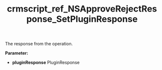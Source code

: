 ﻿---
title: crmscript_ref_NSApproveRejectResponse_SetPluginResponse
description: NSApproveRejectResponse.SetPluginResponse(PluginResponse pluginResponse)
intellisense: NSApproveRejectResponse.SetPluginResponse
keywords: NSApproveRejectResponse, GetPluginResponse
so.topic: reference
---

The response from the operation.

**Parameter:** 
 - **pluginResponse** PluginResponse

